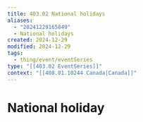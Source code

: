 ```yaml
---
title: 403.02 National holidays
aliases:
  - "20241229165849"
  - National holidays
created: 2024-12-29
modified: 2024-12-29
tags:
  - thing/event/eventSeries
type: "[[403.02 EventSeries]]"
context: "[[408.01.10244 Canada|Canada]]"
---
```

# National holiday
